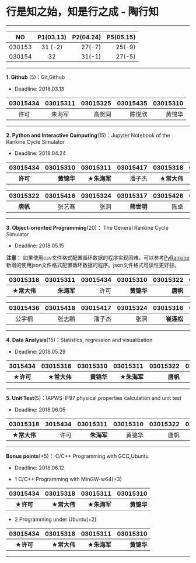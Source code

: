 # 行是知之始，知是行之成 - 陶行知

---
|  NO    | P1(03.13) | P2(04.24) | P5(05.15) | 
|:------:|:---------:|----------:|----------:|
| 030153 |  31 (-2)  |  27(-7)   |  25(-9)   |
| 030154 |  32       |  31(-1)   |  27(-5)   |
---

**1. Github** (5)：Git,Github

* Deadline: 2018.03.13

|03015434 |03015311 | 03015325 | 03015435 |03015310  |
|:-------:|:-------:|---------:|---------:|---------:|
| 许可    |  朱海军  |  高贺同  |  陈悦欣   | 黄锦华   |
---

**2. Python and Interactive Computing**(15)：Jupyter Notebook of the Rankine Cycle Simulator 

* Deadline: 2018.04.24


|03015434 |03015310    | 03015311   | 03015417 | 03015318   | 03015435 | 03015414  | 03015325  |03015329|
|:-------:|-----------:|-----------:|---------:|-----------:|---------:|----------:|----------:|------:|
| **许可**    | **黄锦华**  | **★朱海军** |  潘子杰   | **★常大伟** | 陈悦欣  | 王瑄     | 高贺同     | 蒋铮   | 

| 03015322 |03015416 | 03015324 |03015317   | 03015426 | 03015309 |03015407 | 03015304 |
|:---------:|-------:|---------:|---------:|--------:|---------:|----------:|----------:|
| **唐帆** |  张艺骞  | 张泂     | **熊世明** |  陈卓  | 胡胤博    | 马皋      | **王凤霞**  |
---

**3. Object-oriented Programming**(20)： The General Rankine Cycle Simulator

* Deadline: 2018.05.15

**注意：** 如果使用csv文件格式配置循环数据的程序实现困难，可以参考[PyRankine](https://github.com/PySEE/PyRankine)新增的使用json文件格式配置循环数据的程序。json文件格式可读性更好些。

| 03015318 | 03015311  | 03015434 |03015310   | 03015322 | 03015435 |03015317 |03015309 | 03015407 | 
|:--------:|-----------:|---------:|----------:|---------:|---------:|--------:|----------:|---------:|
| **★常大伟** | **朱海军** | 许可   | **黄锦华** | **唐帆** | **陈悦欣**   | **熊世明** |　**胡胤博** | 马皋  |


| 03015436 | 03015418 | 03015417 | 03015324 | 03015316  | 03015408 | 03015414 | 3015329  | 03015325  |
|:--------:|---------:|---------:|---------:|----------:|---------:|---------:|---------:|---------:|
|  公宇桐   |  张志鹏   | 潘子杰    |  张泂     | **崔连松** | 黄汉旺    | 王瑄     | **蒋铮** | 高贺同     | 
---

**4. Data Analysis**(15)：Statistics, regression and visualization

* Deadline: 2018.05.29


|3015434   | 03015318 | 03015310  |  03015311   | 03015322  | 03015435 | 03015309 | 03015417 |
|:--------:| --------:|-----------:|------------:|---------:|----------:|----------:|--------:|
| **★许可** | **★常大伟** | **黄锦华** | **★朱海军** | **唐帆**  | **★陈悦欣**   | **胡胤博** | 潘子杰 |
---

**5. Unit Test**(5)：IAPWS-IF97 physical properties calculation and unit test  

* Deadline: 2018.06.05

| 03015318    | 3015434  | 03015311   | 03015310 | 03015322 | 03015435 |03015417 |
|:-----------:|---------:|-----------:|---------:|---------:|-----------:|--------:|
| **★常大伟**  |  许可     |  **朱海军** | 黄锦华    | 唐帆      | **陈悦欣**  | 潘子杰 |
---

**Bonus points**(+5)： C/C++ Programming with GCC,Ubuntu  

* Deadline: 2018.06.12

* 1 C/C++ Programming with MinGW-w64(+3) 

| 03015434  | 03015318    | 03015311   |03015310 |
|:--------:| ------------:|----------:|---------:|
| **★许可**  | **★常大伟**  |**★朱海军** | **黄锦华** |

* 2 Programming under Ubuntu(+2)   

| 03015434 |  03015318  | 03015311 | 03015310 |
|:--------:|----------:|---------:|---------:|
|  **★许可**  | **★常大伟**  |**★朱海军** | **黄锦华** |

---
